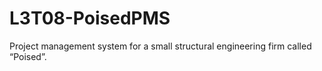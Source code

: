 # L3T08-PoisedPMS
Project management system for a small structural engineering firm called “Poised”.
